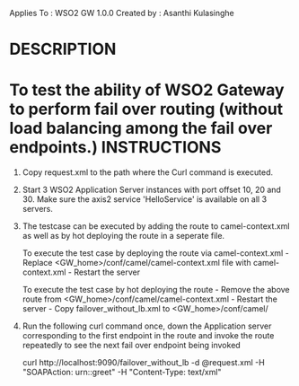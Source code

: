 Applies To	: WSO2 GW 1.0.0
Created by	: Asanthi Kulasinghe

DESCRIPTION
===========

To test the ability of WSO2 Gateway to perform fail over routing (without load balancing among the fail over endpoints.)
INSTRUCTIONS
============

1. Copy request.xml to the path where the Curl command is executed.

2. Start 3 WSO2 Application Server instances with port offset 10, 20 and 30. Make sure the axis2 service 'HelloService' is available on all 3 servers.

3. The testcase can be executed by adding the route to camel-context.xml as well as by hot deploying the route in a seperate file.

	To execute the test case by deploying the route via camel-context.xml
	   - Replace <GW_home>/conf/camel/camel-context.xml file with camel-context.xml
	   - Restart the server

	To execute the test case by hot deploying the route
	   - Remove the above route from <GW_home>/conf/camel/camel-context.xml
	   - Restart the server 
	   - Copy failover_without_lb.xml to <GW_home>/conf/camel/ 

4. Run the following curl command once, down the Application server corresponding to the first endpoint in the route and invoke the route repeatedly to see the next fail over endpoint being invoked 
	
	curl http://localhost:9090/failover_without_lb  -d @request.xml  -H "SOAPAction: urn::greet" -H "Content-Type: text/xml"
